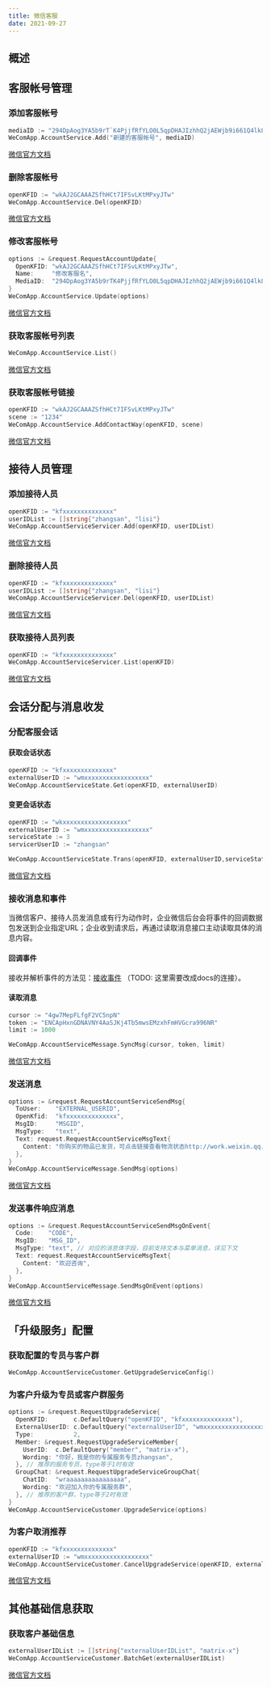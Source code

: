 ```yaml
---
title: 微信客服
date: 2021-09-27
---
```


## 概述
## 客服帐号管理
### 添加客服帐号 
``` go
mediaID := "294DpAog3YA5b9rT`K4PjjfRfYLO0L5qpDHAJIzhhQ2jAEWjb9i661Q4lk8oFnPtmj"
WeComApp.AccountService.Add("新建的客服帐号", mediaID)
```
[微信官方文档](https://work.weixin.qq.com/api/doc/90000/90135/94662)

### 删除客服帐号 
``` go
openKFID := "wkAJ2GCAAAZSfhHCt7IFSvLKtMPxyJTw"
WeComApp.AccountService.Del(openKFID)
```
[微信官方文档](https://work.weixin.qq.com/api/doc/90000/90135/94663)

### 修改客服帐号 
``` go
options := &request.RequestAccountUpdate{
  OpenKFID: "wkAJ2GCAAAZSfhHCt7IFSvLKtMPxyJTw",
  Name:     "修改客服名",
  MediaID:  "294DpAog3YA5b9rTK4PjjfRfYLO0L5qpDHAJIzhhQ2jAEWjb9i661Q4lk8oFnPtmj",
}
WeComApp.AccountService.Update(options)
```
[微信官方文档](https://work.weixin.qq.com/api/doc/90000/90135/94664)

### 获取客服帐号列表 
``` go
WeComApp.AccountService.List()
```
[微信官方文档](https://work.weixin.qq.com/api/doc/90000/90135/94661)

### 获取客服帐号链接 
``` go
openKFID := "wkAJ2GCAAAZSfhHCt7IFSvLKtMPxyJTw"
scene := "1234"
WeComApp.AccountService.AddContactWay(openKFID, scene)
```
[微信官方文档](https://work.weixin.qq.com/api/doc/90000/90135/94665)

## 接待人员管理
### 添加接待人员 
``` go
openKFID := "kfxxxxxxxxxxxxxx"
userIDList := []string{"zhangsan", "lisi"}
WeComApp.AccountServiceServicer.Add(openKFID, userIDList)
```
[微信官方文档](https://work.weixin.qq.com/api/doc/90000/90135/94646)

### 删除接待人员 
``` go
openKFID := "kfxxxxxxxxxxxxxx"
userIDList := []string{"zhangsan", "lisi"}
WeComApp.AccountServiceServicer.Del(openKFID, userIDList)
```
[微信官方文档](https://work.weixin.qq.com/api/doc/90000/90135/94647)

### 获取接待人员列表 
``` go
openKFID := "kfxxxxxxxxxxxxxx"
WeComApp.AccountServiceServicer.List(openKFID)
```
[微信官方文档](https://work.weixin.qq.com/api/doc/90000/90135/94645)

## 会话分配与消息收发
### 分配客服会话 

#### 获取会话状态

``` go
openKFID := "kfxxxxxxxxxxxxxx"
externalUserID := "wmxxxxxxxxxxxxxxxxxx"
WeComApp.AccountServiceState.Get(openKFID, externalUserID)
```
#### 变更会话状态

``` go
openKFID := "wkxxxxxxxxxxxxxxxxxx"
externalUserID := "wmxxxxxxxxxxxxxxxxxx"
serviceState := 3
servicerUserID := "zhangsan"

WeComApp.AccountServiceState.Trans(openKFID, externalUserID,serviceState,servicerUserID)
```

[微信官方文档](https://work.weixin.qq.com/api/doc/90000/90135/94669)

### 接收消息和事件 

当微信客户、接待人员发消息或有行为动作时，企业微信后台会将事件的回调数据包发送到企业指定URL；企业收到请求后，再通过读取消息接口主动读取具体的消息内容。

#### 回调事件 

接收并解析事件的方法见：[接收事件](https://work.weixin.qq.com/api/doc/90000/90135/94670#12977) （TODO: 这里需要改成docs的连接）。

#### 读取消息 

``` go
cursor := "4gw7MepFLfgF2VC5npN"
token := "ENCApHxnGDNAVNY4AaSJKj4Tb5mwsEMzxhFmHVGcra996NR"
limit := 1000

WeComApp.AccountServiceMessage.SyncMsg(cursor, token, limit)
```
[微信官方文档](https://work.weixin.qq.com/api/doc/90000/90135/94670)

### 发送消息 
``` go
options := &request.RequestAccountServiceSendMsg{
  ToUser:    "EXTERNAL_USERID",
  OpenKfid:  "kfxxxxxxxxxxxxxx",
  MsgID:     "MSGID",
  MsgType:   "text",
  Text: request.RequestAccountServiceMsgText{
    Content: "你购买的物品已发货，可点击链接查看物流状态http://work.weixin.qq.com/xxxxxx",
  },
}
WeComApp.AccountServiceMessage.SendMsg(options)
```
[微信官方文档](https://work.weixin.qq.com/api/doc/90000/90135/94677)

### 发送事件响应消息 
``` go
options := &request.RequestAccountServiceSendMsgOnEvent{
  Code:    "CODE",
  MsgID:   "MSG_ID",
  MsgType: "text", // 对应的消息体字段，目前支持文本与菜单消息，详见下文
  Text: request.RequestAccountServiceMsgText{
    Content: "欢迎咨询",
  },
}
WeComApp.AccountServiceMessage.SendMsgOnEvent(options)
```
[微信官方文档](https://work.weixin.qq.com/api/doc/90000/90135/95122)

## 「升级服务」配置 

### 获取配置的专员与客户群 

``` go
WeComApp.AccountServiceCustomer.GetUpgradeServiceConfig()
```

### 为客户升级为专员或客户群服务 

``` go
options := &request.RequestUpgradeService{
  OpenKFID:       c.DefaultQuery("openKFID", "kfxxxxxxxxxxxxxx"),
  ExternalUserID: c.DefaultQuery("externalUserID", "wmxxxxxxxxxxxxxxxxxx"),
  Type:           2, 
  Member: &request.RequestUpgradeServiceMember{
    UserID:  c.DefaultQuery("member", "matrix-x"),
    Wording: "你好，我是你的专属服务专员zhangsan",
  }, // 推荐的服务专员，type等于1时有效
  GroupChat: &request.RequestUpgradeServiceGroupChat{
    ChatID:  "wraaaaaaaaaaaaaaaa",
    Wording: "欢迎加入你的专属服务群",
  }, // 推荐的客户群，type等于2时有效
}
WeComApp.AccountServiceCustomer.UpgradeService(options)
```

### 为客户取消推荐

``` go
openKFID := "kfxxxxxxxxxxxxxx"
externalUserID := "wmxxxxxxxxxxxxxxxxxx"
WeComApp.AccountServiceCustomer.CancelUpgradeService(openKFID, externalUserID)
```

[微信官方文档](https://work.weixin.qq.com/api/doc/90000/90135/94674)

## 其他基础信息获取

### 获取客户基础信息 
``` go
externalUserIDList := []string{"externalUserIDList", "matrix-x"}
WeComApp.AccountServiceCustomer.BatchGet(externalUserIDList)
```
[微信官方文档](https://work.weixin.qq.com/api/doc/90000/90135/95159)
